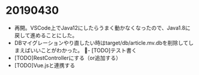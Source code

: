 # 20190430

- 再開。VSCode上でJava12にしたらうまく動かなくなったので、Java1.8に戻して進めることにした。
- DBマイグレーションやり直したい時はtarget/db/article.mv.dbを削除してしまえばいいことがわかった。
- [TODO]テスト書く
- [TODO]RestControllerにする（or追加する）
- [TODO]Vue.jsと連携する